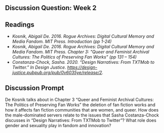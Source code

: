 ## Discussion Question: Week 2 

## Readings 

- *Kosnik, Abigail De. 2016. Rogue Archives: Digital Cultural Memory and Media Fandom. MIT Press. Introduction (pp 1-24)*
- *Kosnik, Abigail De. 2016. Rogue Archives: Digital Cultural Memory and Media Fandom. MIT Press. Chapter 3: "Queer and Feminist Archival Cultures: The Politics of Preserving Fan Works" (pp 131 – 154)*
- *Constanza-Chock, Sasha. 2020. “Design Narratives: From TXTMob to Twitter.” In Design Justice. https://design-justice.pubpub.org/pub/0v6035ye/release/2.*

## Discussion Prompt

De Kosnik talks about in Chapter 3 “Queer and Feminist Archival Cultures: The Politics of Preserving Fan Works” the deletion of fan fiction works and how it affects fan fiction communities that are women, and queer. How does the male-dominated servers relate to the issues that Sasha Costanza-Chock discusses in “Design Narratives: From TXTMob to Twitter”? What role does gender and sexuality play in fandom and innovation? 
